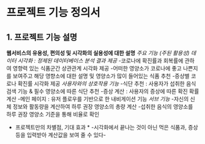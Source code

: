 # 프로젝트 기능 정의서

## 1. 프로젝트 기능 설명

**웹서비스의 유용성, 편의성 및 시각화의 실용성에 대한 설명**
*주요 기능 (주된 활용성)*
  *데이터 시각화 : 정제된 데이터베이스 분석 결과 제공*
    -코로나에 확진률과 회복률에 관하여 영향력 있는 식품군간 상관관계 시각화 제공
    -어떠한 영양소가 코로나에 좋고 나쁜지를 보여주고 해당 영향소에 대한 설명 및 영양소가 많이 들어있는 식품 추천
    -증상별 코로나 확진률 시각화 제공
  *사용자와의 상호작용 기능*
  -식단 추천 : 사용자가 섭취한 음식 검색 기능 & 필수 영양소에 따른 식단 추천
  -증상 계산 : 사용자의 증상에 따른 확진 확률 계산
  -메인 페이지 : 유저 플로우를 기반으로 한 내비게이션 기능
*서브 기능*
  -자신의 신체 정보와 활동량을 계산하여 하루 권장 영양소의 총량 계산
  -섭취한 음식의 영양소를 하루 권장 영양소 기준을 통해 비율로 확인

* 프로젝트만의 차별점, 기대 효과 *
  -시각화에서 끝나는 것이 아닌 먹은 식품과, 증상 등을 입력받아 계산값을 보여 줄 수 있다-
 

